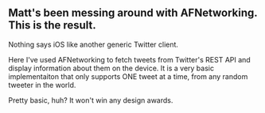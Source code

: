 Matt's been messing around with AFNetworking.  This is the result.
-----

Nothing says iOS like another generic Twitter client.

Here I've used AFNetworking to fetch tweets from Twitter's REST API and
display information about them on the device.  It is a very basic
implementaiton that only supports ONE tweet at a time, from any random
tweeter in the world.

Pretty basic, huh?  It won't win any design awards.
